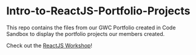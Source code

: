 # Intro-to-ReactJS-Portfolio-Projects
This repo contains the files from our GWC Portfolio created in Code Sandbox to display the portfolio projects our members created.

Check out the [ReactJS Workshop](https://youtu.be/ePn7nQjiJEg)!
